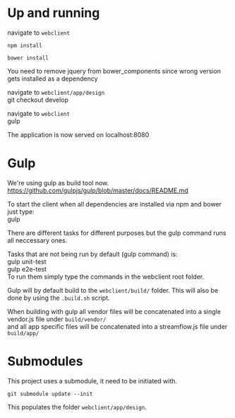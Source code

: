 # Up and running
navigate to `webclient`

    npm install  

    bower install  
You need to remove jquery from bower_components since wrong version gets installed as a dependency  

navigate to `webclient/app/design`  
    git checkout develop  

navigate to `webclient`  
    gulp  
 
The application is now served on localhost:8080  

# Gulp
We're using gulp as build tool now.  
https://github.com/gulpjs/gulp/blob/master/docs/README.md  
  
To start the client when all dependencies are installed via npm and bower just type:  
    gulp  

There are different tasks for different purposes but the gulp command runs all neccessary ones.  

Tasks that are not being run by default (gulp command) is:  
    gulp unit-test  
    gulp e2e-test  
To run them simply type the commands in the webclient root folder.  

Gulp will by default build to the `webclient/build/` folder.
This will also be done by using the `.build.sh` script.  


When building with gulp all vendor files will be concatenated into a single vendor.js file under `build/vendor/`  
and all app specific files will be concatenated into a streamflow.js file under `build/app/`  

# Submodules

This project uses a submodule, it need to be initiated with.

    git submodule update --init

This populates the folder `webclient/app/design`.   

